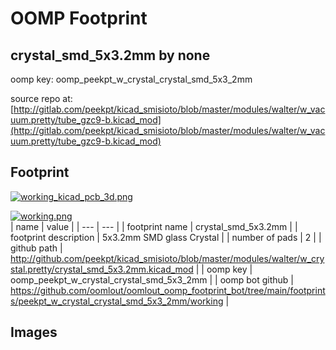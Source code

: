 # OOMP Footprint  
## crystal_smd_5x3.2mm  by none  
  
oomp key: oomp_peekpt_w_crystal_crystal_smd_5x3_2mm  
  
source repo at: [http://gitlab.com/peekpt/kicad_smisioto/blob/master/modules/walter/w_vacuum.pretty/tube_gzc9-b.kicad_mod](http://gitlab.com/peekpt/kicad_smisioto/blob/master/modules/walter/w_vacuum.pretty/tube_gzc9-b.kicad_mod)  
## Footprint  
  
[![working_kicad_pcb_3d.png](working_kicad_pcb_3d_600.png)](working_kicad_pcb_3d.png)  
  
[![working.png](working_600.png)](working.png)  
| name | value | 
| --- | --- | 
| footprint name | crystal_smd_5x3.2mm | 
| footprint description | 5x3.2mm SMD glass Crystal | 
| number of pads | 2 | 
| github path | http://github.com/peekpt/kicad_smisioto/blob/master/modules/walter/w_crystal.pretty/crystal_smd_5x3.2mm.kicad_mod | 
| oomp key | oomp_peekpt_w_crystal_crystal_smd_5x3_2mm | 
| oomp bot github | https://github.com/oomlout/oomlout_oomp_footprint_bot/tree/main/footprints/peekpt_w_crystal_crystal_smd_5x3_2mm/working | 
## Images  
